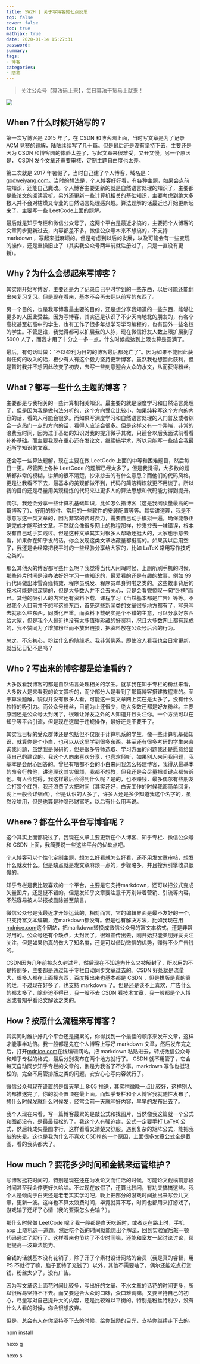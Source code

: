 ```yaml
---
title: 5W2H | 关于写博客的七点反思
top: false
cover: false
toc: true
mathjax: true
date: 2020-01-14 15:27:31
password:
summary:
tags:
- 博客
categories:
- 随笔
---
```


> 关注公众号【算法码上来】，每日算法干货马上就来！

![](/medias/contact.jpg)

## When？什么时候开始写的？
第一次写博客是 2015 年了，在 CSDN 和博客园上面，当时写文章是为了记录 ACM 竞赛的题解，陆陆续续写了几十篇。但是最后还是没有坚持下去，主要还是因为 CSDN 和博客园的体验太差了，写起文章来很难受，又丑又慢。另一个原因是， CSDN 发个文章还需要审核，定制主题自由度也太差。

第二次就是 2017 年暑假了，当时自己建了个人博客，域名是：[godweiyang.com](https://godweiyang.com/)。当时的想法是，个人博客好好看，有各种主题，如果会点前端知识，还能自己魔改。个人博客主要更新的就是自然语言处理的知识了，主要都是些论文的阅读赏析。另外还更新一些计算机相关的基础知识，主要考虑到绝大多数人并不会对枯燥又专业的自然语言处理感兴趣。算法题解的话最近也开始更新起来了，主要写一些 LeetCode上面的题解。

最后就是知乎专栏和微信公众号了，这两个平台是最近才搞的，主要把个人博客的文章同步更新过去，内容都差不多。微信公众号本来不想搞的，不支持 markdown ，写起来挺麻烦的。但是考虑到以后的发展，以及可能会有一些变现的操作，还是重操旧业了（其实我公众号两年前就注册过了，只是一直没有更新）。

## Why？为什么会想起来写博客？
其实刚开始写博客，主要还是为了记录自己平时学到的一些东西，以后可能还能翻出来复习复习。但是现在看来，基本不会再去翻以前写的东西了。

另一个目的，也是我写博客最主要的目的，还是想分享我知道的一些东西，能够让更多的人因此受益。因为写博客，其实还是认识了不少天南地北的朋友的，有各个高校甚至初高中的学生，也有工作了很多年想学习学习编程的，也有国外一些名校的学生。不管是谁，我觉得都可以扩展我的人脉，现在微信好友人数上限扩展到了 5000 人了，而我才用了十分之一多一点，什么时候能达到上限也算是圆满了。

最后，有句话叫做：“不以盈利为目的的博客最后都死亡了”。因为如果不能因此获得任何的收入的话，极少有人有这个毅力坚持更新博客。虽然我也想因此获利，但是暂时我并不想因此改变了初衷，去写一些刻意迎合大众的水文，从而获得粉丝。

## What？都写一些什么主题的博客？
主要都是与我相关的一些计算机相关知识。最主要的就是深度学习和自然语言处理了，但是因为我是做句法分析的，这个方向受众比较小，如果纯粹写这个方向的内容的话，看的人可能会很少。而如果写深度学习和自然语言处理的入门普及或者综合一点热门一点的方向的话，看得人应该会很多。但是这样又有一个弊端，非常的浪费我时间，因为过于基础的知识对我的提升微乎其微，只适合以后我面试前看看补补基础。而主要我现在重心还在发论文，继续搞学术，所以只能写一些结合我最近所学知识的文章。

还会写一些算法题解，现在主要在做 LeetCode 上面的中等和困难题目，然后每日一更。尽管网上各种 LeetCode 的题解已经太多了，但是我觉得，大多数的题解都非常的模糊，讲解的很不清楚，抄来抄去的有什么意思？而他们的代码风格，更是让我看不下去，最基本的美观都做不到，代码的简洁精炼就更不用谈了。所以我的目的还是尽量用美观精炼的代码来让更多人的算法思想和代码能力得到提升。

偶尔，我还会分享一些计算机基础知识，比如怎么搭博客（这是我阅读量最高的一篇博客了）、好用的软件、常用的一些软件的安装配置等等。其实讲道理，我是不愿意写这一类文章的，因为非常的费时费力，需要自己动手模拟一遍，确保能够正确完成才能写进文章。不然就会像很多网上的教程那样，抄来抄去一堆错误，根本没有自己动手实践过。但是这种文章其实对很多人帮助还挺大的，大家也乐意去看，如果你在知乎发的话，你会发现这类文章收藏量都挺高的。如果我以后用空了，我还是会经常把我平时的一些经验分享给大家的，比如 LaTeX 常用写作技巧之类的。

那么其他火的博客都写些什么呢？我觉得当代人闲暇时候、上厕所刷手机的时候，那些碎片时间是没办法好好学习一些知识的，最爱看的还是有趣的故事，例如 99 行代码做出冰雪奇缘特效、程序员脱发、程序员单身狗啦之类的。这些故事背后的技术可能是很深奥的，但是大多数人并不会去关心，只是会看完惊叹一句“卧槽”而已。其他的吸引人的内容还有资料下载、课程学习（当然基本都是广告）等等。不过我个人目前并不想写这些东西，首先这些新闻类的文章很多地方都有了，写来写去就那么些东西，同质化严重。而资料下载确实是个不错的主意，可以分享好东西给大家，但是我个人最近也没有太多值得珍藏的好资料，况且大多数网上都有现成的，我不赞同为了增加粉丝而不放出链接，把资料放在公众号后台的行为。

总之，不忘初心，粉丝什么的随缘吧。我非常佛系，即使没人看我也会日常更新，就当记日记不是吗？

## Who？写出来的博客都是给谁看的？
大多数看我博客的都是自然语言处理相关的学生。就拿我在知乎专栏的粉丝来看，大多数人是来看我的论文赏析的，而少部分人是看到了那篇博客搭建教程来的。至于算法题解，貌似并没有很多人看，可能这一类文章网上实在是太多了，没有什么独特的吸引力。而公众号粉丝，目前为止还很少，绝大多数还都是好友粉丝。主要原因还是公众号太封闭了，很难让好友之外的人知道并且关注你。一个方法可以在知乎等平台引流，但是现在这属于违规操作，最好还是不要干了。

其实我目标的受众群体还是包括但不仅限于计算机系的学生，像一些计算机基础知识，就算你是个小白，也可以从这里学到很多东西。甚至还有很多考研的学生来咨询我问题，虽然我是保研的，但是很多导师选取、学习方面的问题我还是愿意给出我自己的建议的。我这个人向来喜欢分享，也喜欢倾听，如果别人来问我问题，我基本是会耐心回答的。曾经有啥都不会的小白来问我怎么搭建博客，我得从最基本的命令行教他，讲道理这其实很烦，我都不想教，但我还是会尽量把关键点都告诉他。有人会觉得，我这样最后会得到什么呢？是的，也不赚钱，最多偶尔有些朋友会打赏个红包，我还浪费了大把时间（其实还好，白天工作的时候我都简单回复，晚上一般会详细点），但是认识的人多了，许多人还是多少知道我这个名字的，虽然没啥用，但是也算是种隐形财富吧，以后有什么用再说。

## Where？都在什么平台写博客呢？
这个其实上面都说过了，我现在文章主要更新在个人博客、知乎专栏、微信公众号和 CSDN 上面，我简要说一些这些平台的优缺点吧。

个人博客可以个性化定制主题，想怎么好看就怎么好看，还不用发文章审核，想发什么就发什么。但是缺点就是发文章麻烦一点的，步骤略多，并且搜索引擎收录很慢的。

知乎专栏是我比较喜欢的一个平台，主要是它支持markdown，还可以把公式变成矢量图片，还是挺不错的。但是发知乎文章要注意千万别带着营销、引流等内容，不然容易被人举报被删除甚至禁言。

微信公众号是我最近才开始运营的，相对而言，它的编辑界面是最不友好的一个，只支持富文本编辑，连markdown都没有。但是也有解决方法，比如我现在用[mdnice.com](https://mdnice.com/)这个网站，把markdown转换成微信公众号的富文本格式，还是非常好用的。公众号还有个缺点，太封闭了，很难宣传出去，刚开始只能亲朋好友关注关注，但是如果你真的做大了知名度，还是可以借助微信的优势，赚得不少广告钱的。

CSDN因为几年前被永久封过号，然后现在不知道为什么又被解封了，所以用的不是特别多，主要都是通过知乎专栏自动同步文章过去的。CSDN 好处就是流量大，很多人都在上面搜东西，百度搜出来也基本都是 CSDN ，但是排版是真的真的烂，不过现在好多了，也支持 markdown 了。但是还是谈不上喜欢，广告什么的都太多了，除非迫不得已，我一般不去 CSDN 看技术文章，我一般都是个人博客或者知乎看论文解读之类的。

## How？按照什么流程来写博客？
其实同时维护好几个平台还是挺累的，你得找到一个最佳的顺序来发布文章，这样才能事半功倍。我一般都是先在个人博客上写好 markdown 文章，然后发布完之后，打开[mdnice.com](https://mdnice.com/)在线编辑网站，把 markdown 粘贴进去，转成微信公众号和知乎专栏的格式，最后分别发布在两个地方就行了。 CSDN 就不用管了，它会每天自动同步知乎专栏的文章的，倒是为我省了不少事。markdown 写作也挺轻松的，完全不用管排版之类的问题，安安心心写内容就行了。

微信公众号现在设置的是每天早上 8:05 推送，其实稍微晚一点比较好，这样别人的都推送完了，你的就会置顶在最上面。而知乎专栏和个人博客我就随性发布了，想什么时候发就什么时候发，经常会前一天就写好内容，早早的发布出去了。

我个人现在来看，写一篇博客最累的是敲公式和找图片，当然像我这篇就一个公式和图都没有，是最最轻松的了。我这个人有强迫症，公式一定要手打 LaTeX 公式，然后转成矢量图才行，这样看着又清楚又舒服。遇到复杂的矩阵公式，能把我敲的头晕。这也是我为什么不喜欢 CSDN 的一个原因，上面很多文章公式全是截图，看的我头都大了。

## How much？要花多少时间和金钱来运营维护？
写博客挺花时间的，特别是现在还在为发论文而忙活的时候，可能论文截稿前那段时间甚至我会停更好久哈哈。不过现在放假了，还算比较闲，有功夫搞搞这些。我个人是倾向于白天还是老老实实学习吧，晚上把部分的游戏时间抽出来写会儿文章，更新一波。这样也不算太浪费时间，毕竟就算不写，时间也都用来打游戏了，游戏输了还坏了心情（我的亚索怎么会输？）。

那什么时候做 LeetCode 呢？我一般都是白天吃饭时，或者走在路上时，手机 app 上随机选一道题，然后吃个饭的时间就能想出个解法，回到实验室后敲一顿代码通过了就行了。这样看来也节约了不少时间嘛，还能和室友一起讨论讨论，帮他提高一波算法能力。

金钱的话就基本没有花销了，除了开了个素材设计网站的会员（我是真的睿智，用 PS 不就行了嘛，脑子瓦特了充钱了）以外，其他不需要啥了，偶尔还能吃点打赏钱，粉丝太少了，没有广告。

因为写文章这上面花时间比较多，写出好的文章、不水文章的话花的时间更多，所以很容易坚持不下去。而又要迎合大众的口味，众口难调嘛，又要坚持自己的初心，尽量写对自己提升大的内容，还是比较难以平衡的。特别是粉丝特别少，没有什么人看的时候，你会很想放弃。

但是，总会有人在你坚持不下去的时候，给你鼓励的目光，支持你继续走下去的。





npm install

hexo g

hexo s